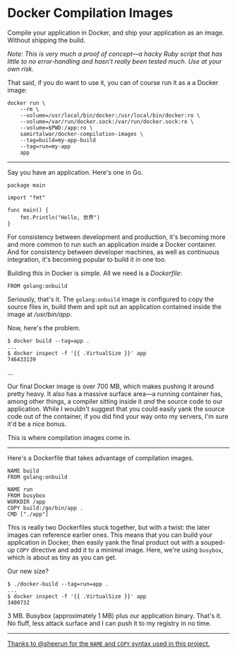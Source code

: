 # Docker Compilation Images

Compile your application in Docker, and ship your application as an image. Without shipping the build.

*Note: This is very much a proof of concept—a hacky Ruby script that has little to no error-handling and hasn't really been tested much. Use at your own risk.*

That said, if you do want to use it, you can of course run it as a a Docker image:


    docker run \
        --rm \
        --volume=/usr/local/bin/docker:/usr/local/bin/docker:ro \
        --volume=/var/run/docker.sock:/var/run/docker.sock:ro \
        --volume=$PWD:/app:ro \
        samirtalwar/docker-compilation-images \
        --tag=build=my-app-build
        --tag=run=my-app
        app

---

Say you have an application. Here's one in Go.

    package main

    import "fmt"

    func main() {
        fmt.Println("Hello, 世界")
    }

For consistency between development and production, it's becoming more and more common to run such an application inside a Docker container. And for consistency between developer machines, as well as continuous integration, it's becoming popular to build it in one too.

Building this in Docker is simple. All we need is a *Dockerfile*:

    FROM golang:onbuild

Seriously, that's it. The `golang:onbuild` image is configured to copy the source files in, build them and spit out an application contained inside the image at */usr/bin/app*.

Now, here's the problem.

    $ docker build --tag=app .
    ...
    $ docker inspect -f '{{ .VirtualSize }}' app
    746433139

…

Our final Docker image is over 700 MB, which makes pushing it around pretty heavy. It also has a massive surface area—a running container has, among other things, a compiler sitting inside it *and* the source code to our application. While I wouldn't suggest that you could easily yank the source code out of the container, if you did find your way onto my servers, I'm sure it'd be a nice bonus.

This is where compilation images come in.

---

Here's a Dockerfile that takes advantage of compilation images.

    NAME build
    FROM golang:onbuild

    NAME run
    FROM busybox
    WORKDIR /app
    COPY build:/go/bin/app .
    CMD ["./app"]

This is really two Dockerfiles stuck together, but with a twist: the later images can reference earlier ones. This means that you can build your application in Docker, then easily yank the final product out with a souped-up `COPY` directive and add it to a minimal image. Here, we're using `busybox`, which is about as tiny as you can get.

Our new size?

    $ ./docker-build --tag=run=app .
    ...
    $ docker inspect -f '{{ .VirtualSize }}' app
    3400732

3 MB. Busybox (approximately 1 MB) plus our application binary. That's it. No fluff, less attack surface and I can push it to my registry in no time.

---

[Thanks to @sheerun for the `NAME` and `COPY` syntax used in this project.](https://github.com/docker/docker/issues/13026#issuecomment-161322372)
